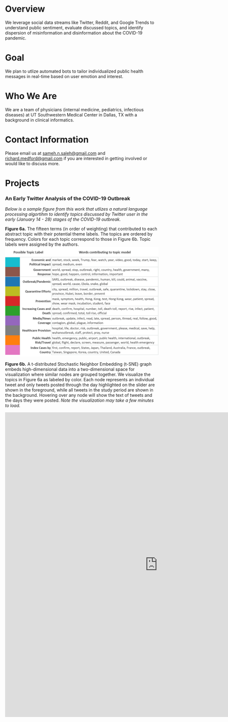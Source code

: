 # Overview
We leverage social data streams like Twitter, Reddit, and Google Trends to understand public sentiment, evaluate discussed topics, and identify dispersion of misinformation and disinformation about the COVID-19 pandemic.  

# Goal 
We plan to utlize automated bots to tailor individualized public health messages in real-time based on user emotion and interest.  

# Who We Are
We are a team of physicians (internal medicine, pediatrics, infectious diseases) at UT Southwestern Medical Center in Dallas, TX with a background in clinical informatics. 

# Contact Information
Please email us at sameh.n.saleh@gmail.com and richard.medford@gmail.com if you are interested in getting involved or would like to discuss more. 

# Projects

### An Early Twitter Analysis of the COVID-19 Outbreak

_Below is a sample figure from this work that utlizes a natural language processing algortihm to identify topics discussed by Twitter user in the early (January 14 - 28) stages of the COVID-19 outbreak._

**Figure 6a.** 
The fifteen terms (in order of weighting) that contributed to each abstract topic with their potential theme labels. The topics are ordered by frequency. Colors for each topic correspond to those in Figure 6b. Topic labels were assigned by the authors. 
<img src="Figure_6a_Topic_Modeling_new.png" class="inline"/>

**Figure 6b.**
A t-distributed Stochastic Neighbor Embedding (t-SNE) graph embeds high-dimensional data into a two-dimensional space for visualization where similar nodes are grouped together. We visualize the topics in Figure 6a as labeled by color. Each node represents an individual tweet and only tweets posted through the day highlighted on the slider are shown in the foreground, while all tweets in the study period are shown in the background. Hovering over any node will show the text of tweets and the days they were posted. _Note the visualization may take a few minutes to load._

<iframe src="https://tsne-topic-twitter-ncov2019.herokuapp.com/tsne_deploy"
    sandbox="allow-same-origin allow-scripts"
    width="1000"
    height="1000"
    scrolling="yes"
    seamless="seamless"
    frameborder="0">
</iframe>
